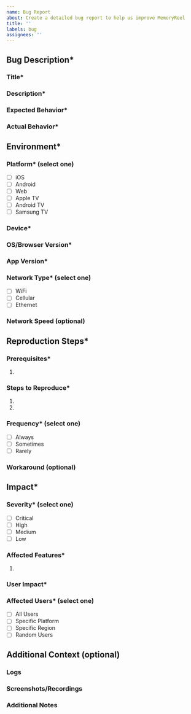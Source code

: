 ```yaml
---
name: Bug Report
about: Create a detailed bug report to help us improve MemoryReel
title: ''
labels: bug
assignees: ''
---
```


<!-- 
Please fill out this template as completely as possible to help us investigate and fix the issue.
Fields marked with * are required.
-->

## Bug Description*

### Title*
<!-- Provide a clear and concise bug title (max 100 characters) -->

### Description*
<!-- Provide a detailed description of the bug (min 50 characters) -->

### Expected Behavior*
<!-- Describe what should happen under normal conditions -->

### Actual Behavior*
<!-- Describe what actually happens when the bug occurs -->

## Environment*

### Platform* (select one)
- [ ] iOS
- [ ] Android
- [ ] Web
- [ ] Apple TV
- [ ] Android TV
- [ ] Samsung TV

### Device*
<!-- Specify device model/type (e.g., iPhone 13, Samsung TV 2023) -->

### OS/Browser Version*
<!-- Specify operating system version or browser version -->

### App Version*
<!-- Specify MemoryReel version (format: x.y.z) -->

### Network Type* (select one)
- [ ] WiFi
- [ ] Cellular
- [ ] Ethernet

### Network Speed (optional)
<!-- Specify approximate network speed if relevant -->

## Reproduction Steps*

### Prerequisites*
<!-- List any required setup or conditions before reproduction -->
1. 

### Steps to Reproduce*
<!-- Provide numbered step-by-step reproduction instructions (min 2 steps) -->
1. 
2. 

### Frequency* (select one)
- [ ] Always
- [ ] Sometimes
- [ ] Rarely

### Workaround (optional)
<!-- Describe any temporary workaround if known -->

## Impact*

### Severity* (select one)
- [ ] Critical
- [ ] High
- [ ] Medium
- [ ] Low

### Affected Features*
<!-- List features impacted by this bug (min 1) -->
1. 

### User Impact*
<!-- Describe how users are affected (min 50 characters) -->

### Affected Users* (select one)
- [ ] All Users
- [ ] Specific Platform
- [ ] Specific Region
- [ ] Random Users

## Additional Context (optional)

### Logs
<!-- Attach relevant error logs or console output (max 10MB) -->

### Screenshots/Recordings
<!-- Attach screenshots or screen recordings showing the bug (max 5 files, 10MB each) -->

### Additional Notes
<!-- Provide any other relevant information or context -->

<!-- 
Before submitting:
- Ensure all required (*) fields are completed
- Check that file attachments meet size limits
- Verify reproduction steps are clear and complete
-->